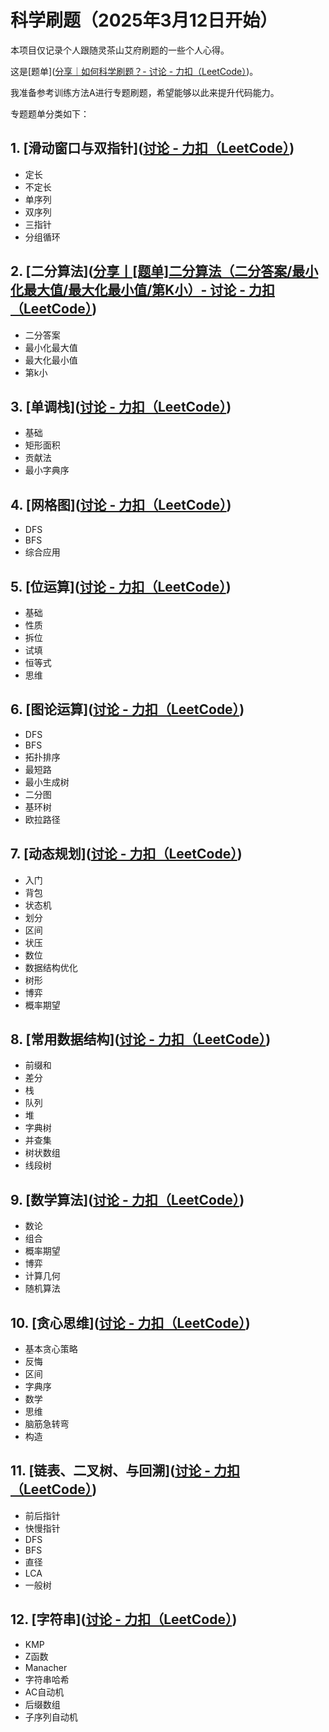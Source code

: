 # 科学刷题（2025年3月12日开始）

本项目仅记录个人跟随灵茶山艾府刷题的一些个人心得。

这是[题单]([分享｜如何科学刷题？- 讨论 - 力扣（LeetCode）](https://leetcode.cn/discuss/post/3141566/ru-he-ke-xue-shua-ti-by-endlesscheng-q3yd/))。

我准备参考训练方法A进行专题刷题，希望能够以此来提升代码能力。

专题题单分类如下：

## 1. [滑动窗口与双指针]([讨论 - 力扣（LeetCode）](https://leetcode.cn/discuss/post/0viNMK/))
- 定长
- 不定长
- 单序列
- 双序列
- 三指针
- 分组循环
## 2. [二分算法]([分享丨[题单]二分算法（二分答案/最小化最大值/最大化最小值/第K小）- 讨论 - 力扣（LeetCode）](https://leetcode.cn/discuss/post/3579164/ti-dan-er-fen-suan-fa-er-fen-da-an-zui-x-3rqn/))
- 二分答案
- 最小化最大值
- 最大化最小值
- 第k小
## 3. [单调栈]([讨论 - 力扣（LeetCode）](https://leetcode.cn/discuss/post/9oZFK9/))
- 基础
- 矩形面积
- 贡献法
- 最小字典序
## 4. [网格图]([讨论 - 力扣（LeetCode）](https://leetcode.cn/discuss/post/YiXPXW/))
- DFS
- BFS
- 综合应用
## 5. [位运算]([讨论 - 力扣（LeetCode）](https://leetcode.cn/discuss/post/dHn9Vk/))
- 基础
- 性质
- 拆位
- 试填
- 恒等式
- 思维
## 6. [图论运算]([讨论 - 力扣（LeetCode）](https://leetcode.cn/discuss/post/01LUak/))
- DFS
- BFS
- 拓扑排序
- 最短路
- 最小生成树
- 二分图
- 基环树
- 欧拉路径
## 7. [动态规划]([讨论 - 力扣（LeetCode）](https://leetcode.cn/discuss/post/tXLS3i/))
- 入门
- 背包
- 状态机
- 划分
- 区间
- 状压
- 数位
- 数据结构优化
- 树形
- 博弈
- 概率期望
## 8. [常用数据结构]([讨论 - 力扣（LeetCode）](https://leetcode.cn/discuss/post/mOr1u6/))
- 前缀和
- 差分
- 栈
- 队列
- 堆
- 字典树
- 并查集
- 树状数组
- 线段树
## 9. [数学算法]([讨论 - 力扣（LeetCode）](https://leetcode.cn/discuss/post/IYT3ss/))
- 数论
- 组合
- 概率期望
- 博弈
- 计算几何
- 随机算法
## 10. [贪心思维]([讨论 - 力扣（LeetCode）](https://leetcode.cn/discuss/post/g6KTKL/))
- 基本贪心策略
- 反悔
- 区间
- 字典序
- 数学
- 思维
- 脑筋急转弯
- 构造
## 11. [链表、二叉树、与回溯]([讨论 - 力扣（LeetCode）](https://leetcode.cn/discuss/post/g6KTKL/))
- 前后指针
- 快慢指针
- DFS
- BFS
- 直径
- LCA
- 一般树
## 12. [字符串]([讨论 - 力扣（LeetCode）](https://leetcode.cn/discuss/post/SJFwQI/))
- KMP
- Z函数
- Manacher
- 字符串哈希
- AC自动机
- 后缀数组
- 子序列自动机